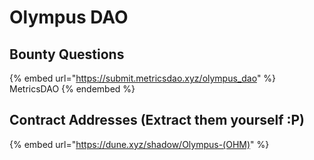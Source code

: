 # Olympus DAO

## Bounty Questions

{% embed url="https://submit.metricsdao.xyz/olympus_dao" %}
MetricsDAO
{% endembed %}

## Contract Addresses (Extract them yourself :P)

{% embed url="https://dune.xyz/shadow/Olympus-(OHM)" %}
